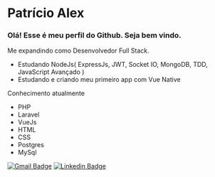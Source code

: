 # Patrício Alex
### Olá! Esse é meu perfil do Github. Seja bem vindo.

Me expandindo como Desenvolvedor Full Stack.
 * Estudando NodeJs( ExpressJs, JWT, Socket IO,  MongoDB, TDD, JavaScript Avançado )
 * Estudando e criando meu primeiro app com Vue Native 
 
Conhecimento atualmente
* PHP
* Laravel
* VueJs
* HTML
* CSS
* Postgres
* MySql

[![Gmail Badge](https://img.shields.io/badge/-Gmail-c14438?style=flat-square&logo=Gmail&logoColor=white&link=mailto:patricioalex96@gmail.com)](mailto:patricioalex96@gmail.com)
[![Linkedin Badge](https://img.shields.io/badge/-LinkedIn-blue?style=flat-square&logo=Linkedin&logoColor=white&link=https://www.linkedin.com/in/patr%C3%ADcio-alex-219279118/)](https://www.linkedin.com/in/patr%C3%ADcio-alex-219279118/)
 
